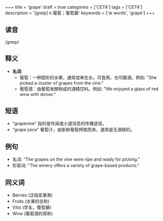 +++
title = 'grape'
draft = true
categories = ['CET4']
tags = ['CET4']
description = '[greip] n.葡萄；葡萄藤'
keywords = ['ai words', 'grape']
+++

## 读音
/ɡreɪp/

## 释义
- **名词**:
   - 葡萄：一种圆形的水果，通常成串生长，可食用，也可酿酒。例如: "She picked a cluster of grapes from the vine."
   - 葡萄酒：由葡萄发酵制成的酒精饮料。例如: "We enjoyed a glass of red wine with dinner."

## 短语
- "grapevine" 指的是传闻或小道消息的传播途径。
- "grape juice" 葡萄汁，由新鲜葡萄榨取而来，通常是无酒精的。

## 例句
- 名词: "The grapes on the vine were ripe and ready for picking."
- 形容词: "The winery offers a variety of grape-based products."

## 同义词
- Berries (泛指浆果类)
- Fruits (水果的总称)
- Vitis (学名，葡萄藤)
- Wine (葡萄酒的简称)
